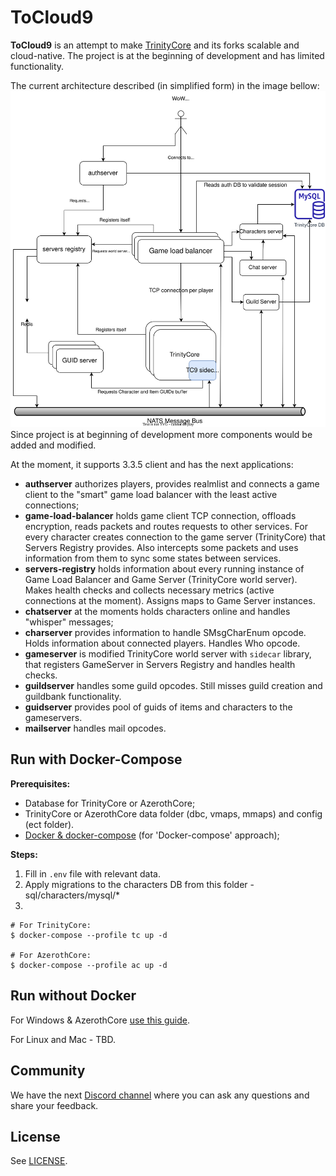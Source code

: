 # ToCloud9

**ToCloud9** is an attempt to make [TrinityCore](https://github.com/TrinityCore/TrinityCore) and its forks scalable and cloud-native. 
The project is at the beginning of development and has limited functionality. 

The current architecture described (in simplified form) in the image bellow:
![](.github/images/tc9.svg "architecture")
Since project is at beginning of development more components would be added and modified.

At the moment, it supports 3.3.5 client and has the next applications:
* __authserver__ authorizes players, provides realmlist and connects a game client to the "smart" game load balancer with the least active connections;
* __game-load-balancer__ holds game client TCP connection, offloads encryption, reads packets and routes requests to other services.
For every character creates connection to the game server (TrinityCore) that Servers Registry provides. 
Also intercepts some packets and uses information from them to sync some states between services. 
* __servers-registry__ holds information about every running instance of Game Load Balancer and Game Server (TrinityCore world server).
  Makes health checks and collects necessary metrics (active connections at the moment). Assigns maps to Game Server instances. 
* __chatserver__ at the moments holds characters online and handles "whisper" messages;
* __charserver__ provides information to handle SMsgCharEnum opcode. Holds information about connected players. Handles Who opcode.
* __gameserver__ is modified TrinityCore world server with `sidecar` library, that registers GameServer in Servers Registry and handles health checks.
* __guildserver__ handles some guild opcodes. Still misses guild creation and guildbank functionality.
* __guidserver__ provides pool of guids of items and characters to the gameservers.
* __mailserver__ handles mail opcodes.

## Run with Docker-Compose

__Prerequisites:__
* Database for TrinityCore or AzerothCore;
* TrinityCore or AzerothCore data folder (dbc, vmaps, mmaps) and config (ect folder).
* [Docker & docker-compose](https://www.docker.com/products/docker-desktop) (for 'Docker-compose' approach);

__Steps:__
1. Fill in `.env` file with relevant data.
2. Apply migrations to the characters DB from this folder - sql/characters/mysql/*
3. 
```
# For TrinityCore:
$ docker-compose --profile tc up -d

# For AzerothCore:
$ docker-compose --profile ac up -d
```

## Run without Docker

For Windows & AzerothCore [use this guide](doc/RunNonDockerWinWSLAzerothCore.md).

For Linux and Mac - TBD.

## Community

We have the next [Discord channel](https://discord.gg/QxfBD9uGbN) where you can ask any questions and share your feedback.

## License

See [LICENSE](LICENSE).